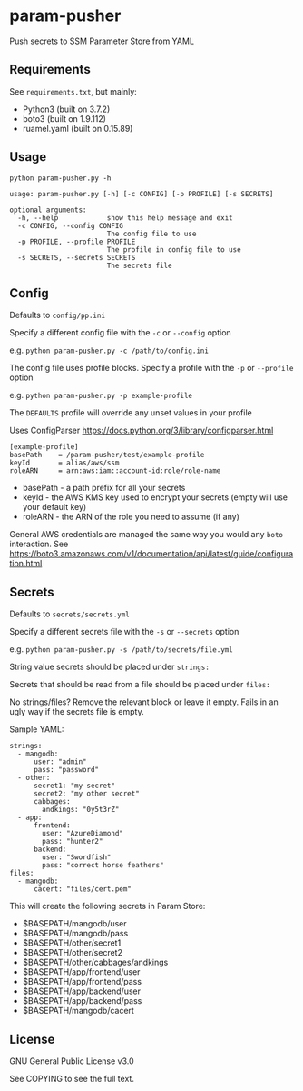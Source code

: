 # param-pusher

Push secrets to SSM Parameter Store from YAML

## Requirements

See `requirements.txt`, but mainly: 

* Python3 (built on 3.7.2)
* boto3 (built on 1.9.112)
* ruamel.yaml (built on 0.15.89)


## Usage

`python param-pusher.py -h`

```
usage: param-pusher.py [-h] [-c CONFIG] [-p PROFILE] [-s SECRETS]

optional arguments:
  -h, --help            show this help message and exit
  -c CONFIG, --config CONFIG
                        The config file to use
  -p PROFILE, --profile PROFILE
                        The profile in config file to use
  -s SECRETS, --secrets SECRETS
                        The secrets file
```                        

## Config

Defaults to `config/pp.ini`

Specify a different config file with the `-c` or `--config` option

e.g. `python param-pusher.py -c /path/to/config.ini`

The config file uses profile blocks. Specify a profile with the `-p` or `--profile` option

e.g. `python param-pusher.py -p example-profile`

The `DEFAULTS` profile will override any unset values in your profile

Uses ConfigParser https://docs.python.org/3/library/configparser.html

```
[example-profile]
basePath	= /param-pusher/test/example-profile
keyId		= alias/aws/ssm
roleARN		= arn:aws:iam::account-id:role/role-name
```

* basePath - a path prefix for all your secrets
* keyId - the AWS KMS key used to encrypt your secrets (empty will use your default key)
* roleARN - the ARN of the role you need to assume (if any)

General AWS credentials are managed the same way you would any `boto` interaction. See https://boto3.amazonaws.com/v1/documentation/api/latest/guide/configuration.html

## Secrets

Defaults to `secrets/secrets.yml`

Specify a different secrets file with the `-s` or `--secrets` option

e.g. `python param-pusher.py -s /path/to/secrets/file.yml`

String value secrets should be placed under `strings:`

Secrets that should be read from a file should be placed under `files:`

No strings/files? Remove the relevant block or leave it empty. Fails in an ugly way if the secrets file is empty. 

Sample YAML:

```
strings:
  - mangodb:
      user: "admin"
      pass: "password"
  - other: 
      secret1: "my secret"
      secret2: "my other secret"
      cabbages:
        andkings: "0y5t3rZ"
  - app:
      frontend:
        user: "AzureDiamond"
        pass: "hunter2"
      backend:
        user: "Swordfish"
        pass: "correct horse feathers"
files:
  - mangodb:
      cacert: "files/cert.pem"
```

This will create the following secrets in Param Store:

* $BASEPATH/mangodb/user
* $BASEPATH/mangodb/pass
* $BASEPATH/other/secret1
* $BASEPATH/other/secret2
* $BASEPATH/other/cabbages/andkings
* $BASEPATH/app/frontend/user
* $BASEPATH/app/frontend/pass
* $BASEPATH/app/backend/user
* $BASEPATH/app/backend/pass
* $BASEPATH/mangodb/cacert


## License

GNU General Public License v3.0

See COPYING to see the full text.
